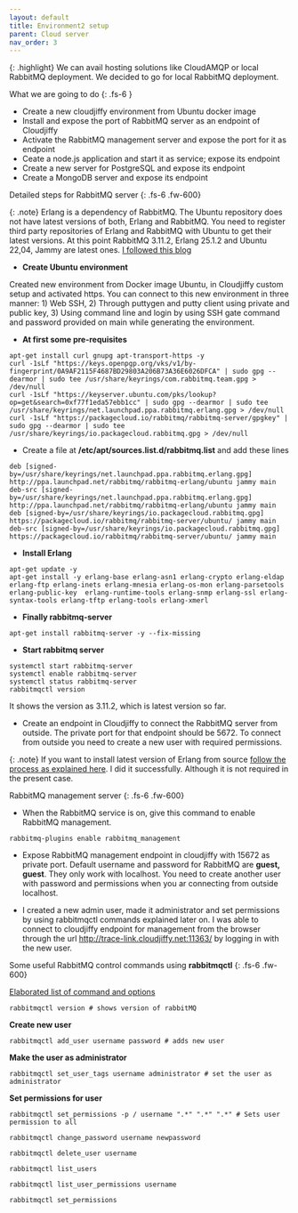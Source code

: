 ```yaml
---
layout: default
title: Environment2 setup
parent: Cloud server
nav_order: 3
---
```


{: .highlight}
We can avail hosting solutions like CloudAMQP or local RabbitMQ deployment. We decided to go for local RabbitMQ deployment.

What we are going to do
{: .fs-6 }
- Create a new cloudjiffy environment from Ubuntu docker image
- Install and expose the port of RabbitMQ server as an endpoint of Cloudjiffy
- Activate the RabbitMQ management server and expose the port for it as endpoint
- Ceate a node.js application and start it as service; expose its endpoint
- Create a new server for PostgreSQL and expose its endpoint
- Create a MongoDB server and expose its endpoint

Detailed steps for RabbitMQ server
{: .fs-6 .fw-600}

{: .note}
Erlang is a dependency of RabbitMQ. The Ubuntu repository does not have latest versions of both, Erlang and RabbitMQ. You need to register third party repositories of Erlang and RabbitMQ with Ubuntu to get their latest versions. At this point RabbitMQ 3.11.2, Erlang 25.1.2 and Ubuntu 22,04, Jammy are latest ones. [I followed this blog](https://www.cherryservers.com/blog/how-to-install-and-start-using-rabbitmq-on-ubuntu-22-04)

- **Create Ubuntu environment**

Created new environment from Docker image Ubuntu, in Cloudjiffy custom setup and activated https. You can connect to this new environment in three manner: 1) Web SSH, 2) Through puttygen and putty client using private and public key, 3) Using command line and login by using SSH gate command and password provided on main while generating the environment.

- **At first some pre-requisites**
```
apt-get install curl gnupg apt-transport-https -y
curl -1sLf "https://keys.openpgp.org/vks/v1/by-fingerprint/0A9AF2115F4687BD29803A206B73A36E6026DFCA" | sudo gpg --dearmor | sudo tee /usr/share/keyrings/com.rabbitmq.team.gpg > /dev/null
curl -1sLf "https://keyserver.ubuntu.com/pks/lookup?op=get&search=0xf77f1eda57ebb1cc" | sudo gpg --dearmor | sudo tee /usr/share/keyrings/net.launchpad.ppa.rabbitmq.erlang.gpg > /dev/null
curl -1sLf "https://packagecloud.io/rabbitmq/rabbitmq-server/gpgkey" | sudo gpg --dearmor | sudo tee /usr/share/keyrings/io.packagecloud.rabbitmq.gpg > /dev/null
```
- Create a file at **/etc/apt/sources.list.d/rabbitmq.list** and add these lines
```
deb [signed-by=/usr/share/keyrings/net.launchpad.ppa.rabbitmq.erlang.gpg] http://ppa.launchpad.net/rabbitmq/rabbitmq-erlang/ubuntu jammy main
deb-src [signed-by=/usr/share/keyrings/net.launchpad.ppa.rabbitmq.erlang.gpg] http://ppa.launchpad.net/rabbitmq/rabbitmq-erlang/ubuntu jammy main
deb [signed-by=/usr/share/keyrings/io.packagecloud.rabbitmq.gpg] https://packagecloud.io/rabbitmq/rabbitmq-server/ubuntu/ jammy main
deb-src [signed-by=/usr/share/keyrings/io.packagecloud.rabbitmq.gpg] https://packagecloud.io/rabbitmq/rabbitmq-server/ubuntu/ jammy main
```
- **Install Erlang**
```
apt-get update -y
apt-get install -y erlang-base erlang-asn1 erlang-crypto erlang-eldap erlang-ftp erlang-inets erlang-mnesia erlang-os-mon erlang-parsetools erlang-public-key  erlang-runtime-tools erlang-snmp erlang-ssl erlang-syntax-tools erlang-tftp erlang-tools erlang-xmerl
```

- **Finally rabbitmq-server**
```
apt-get install rabbitmq-server -y --fix-missing
```
- **Start rabbitmq server**
```
systemctl start rabbitmq-server
systemctl enable rabbitmq-server
systemctl status rabbitmq-server
rabbitmqctl version
```
It shows the version as 3.11.2, which is latest version so far.

- Create an endpoint in Cloudjiffy to connect the RabbitMQ server from outside. The private port for that endpoint should be 5672. To connect from outside you need to create a new user with required permissions.

{: .note}
If you want to install latest version of Erlang from source [follow the process as explained here](../erlang-build-from-source). I did it successfully. Although it is not required in the present case.

RabbitMQ management server
{: .fs-6 .fw-600}

- When the RabbitMQ service is on, give this command to enable RabbitMQ management.
```
rabbitmq-plugins enable rabbitmq_management
```
- Expose RabbitMQ management endpoint in cloudjiffy with 15672 as private port. Default username and password for RabbitMQ are **guest, guest**. They only work with localhost. You need to create another user with password and permissions when you ar connecting from outside localhost.

- I created a new admin user, made it administrator and set permissions by using rabbitmqctl commands explained later on. I was able to connect to cloudjiffy endpoint for management from the browser through the url <http://trace-link.cloudjiffy.net:11363/> by logging in with the new user.

Some useful RabbitMQ control commands using **rabbitmqctl**
{: .fs-6 .fw-600}

[Elaborated list of command and options](https://www.rabbitmq.com/rabbitmqctl.8.html#set_user_tags)

`rabbitmqctl version # shows version of rabbitMQ`

**Create new user**

`rabbitmqctl add_user username password # adds new user`

**Make the user as administrator**

`rabbitmqctl set_user_tags username administrator # set the user as administrator`

**Set permissions for user**

`rabbitmqctl set_permissions -p / username ".*" ".*" ".*" # Sets user permission to all`

`rabbitmqctl change_password username newpassword`

`rabbitmqctl delete_user username`

`rabbitmqctl list_users`

`rabbitmqctl list_user_permissions username`

`rabbitmqctl set_permissions`



